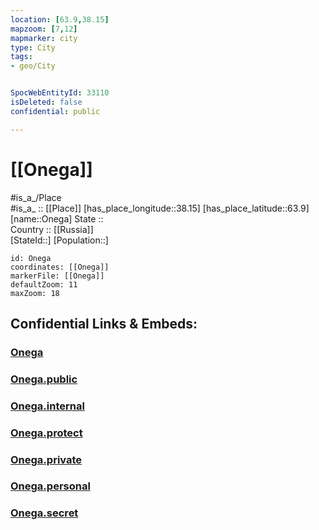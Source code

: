 ```yaml
---
location: [63.9,38.15] 
mapzoom: [7,12] 
mapmarker: city 
type: City
tags:
- geo/City


SpocWebEntityId: 33110
isDeleted: false
confidential: public

---
```


# [[Onega]] 

#is_a_/Place  
#is_a_ :: [[Place]] 
[has_place_longitude::38.15] 
[has_place_latitude::63.9] 
[name::Onega] 
State ::  
Country :: [[Russia]]  
[StateId::] 
[Population::] 



```leaflet
id: Onega
coordinates: [[Onega]] 
markerFile: [[Onega]] 
defaultZoom: 11 
maxZoom: 18
```


## Confidential Links & Embeds: 

### [Onega](/_Standards/Earth/Continent/Europe/Europe~East/Russia/Russia~NorthWest/Arkhangelsk_Oblast/City/Onega.md) 

### [Onega.public](/_public/Earth/Continent/Europe/Europe~East/Russia/Russia~NorthWest/Arkhangelsk_Oblast/City/Onega.public.md) 

### [Onega.internal](/_internal/Earth/Continent/Europe/Europe~East/Russia/Russia~NorthWest/Arkhangelsk_Oblast/City/Onega.internal.md) 

### [Onega.protect](/_protect/Earth/Continent/Europe/Europe~East/Russia/Russia~NorthWest/Arkhangelsk_Oblast/City/Onega.protect.md) 

### [Onega.private](/_private/Earth/Continent/Europe/Europe~East/Russia/Russia~NorthWest/Arkhangelsk_Oblast/City/Onega.private.md) 

### [Onega.personal](/_personal/Earth/Continent/Europe/Europe~East/Russia/Russia~NorthWest/Arkhangelsk_Oblast/City/Onega.personal.md) 

### [Onega.secret](/_secret/Earth/Continent/Europe/Europe~East/Russia/Russia~NorthWest/Arkhangelsk_Oblast/City/Onega.secret.md)

